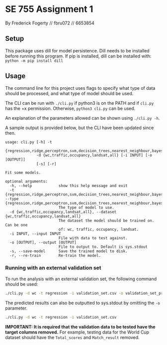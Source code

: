 # SE 755 Assignment 1

By Frederick Fogerty // fbru072 // 6653854

## Setup

This package uses dill for model persistence. Dill needs to be installed before running this program. If pip is installed, dill can be installed with: `python -m pip install dill`

## Usage

The command line for this project uses flags to specify what type of data should be processed, and what type of model should be used. 

The CLI can be run with `./cli.py` if python3 is on the PATH and if `cli.py` has the +x permission. Otherwise, `python3 cli.py` can be used.

An explanation of the parameters allowed can be shown using `./cli.py -h`.

A sample output is provided below, but the CLI have been updated since then.
```
usage: cli.py [-h] -t
              {regression,ridge,perceptron,svm,decision_trees,nearest_neighbour,bayes,all}
              -d {wc,traffic,occupancy,landsat,all} [-i INPUT] [-o [OUTPUT]]
              [-s] [-r]

Fit some models.

optional arguments:
  -h, --help            show this help message and exit
  -t {regression,ridge,perceptron,svm,decision_trees,nearest_neighbour,bayes,all}, --type {regression,ridge,perceptron,svm,decision_trees,nearest_neighbour,bayes,all}
                        The type of model to use.
  -d {wc,traffic,occupancy,landsat,all}, --dataset {wc,traffic,occupancy,landsat,all}
                        The dataset the model should be trained on. Can be one
                        of: wc, traffic, occupancy, landsat.
  -i INPUT, --input INPUT
                        File with data to test against.
  -o [OUTPUT], --output [OUTPUT]
                        File to output to. Default is sys.stdout
  -s, --save-model      Save the trained model to disk.
  -r, --re-train        Re-train the model.
```


### Running with an external validation set

To run the analysis with an external validation set, the following command should be used:

```sh
./cli.py -d wc -t regression -i validation_set.csv -o validation_set_pred.csv
```

The predicted results can also be outputted to sys.stdout by omitting the `-o` parameter.

```sh
./cli.py -d wc -t regression -i validation_set.csv
```


**IMPORTANT: It is required that the validation data to be tested have the target columns removed.** For example, testing data for the World Cup dataset should have the `Total_scores` and `Match_result` removed.
